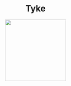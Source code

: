 
<h1 align="center" >
  <b> Tyke </b>
</h1>

<!-- # ![pageres](public/lock-fav.PNG) -->
<p align="center">
  <img src="https://cdn2.iconfinder.com/data/icons/e-commerce-icons-2/256/Ecommerce_Icons_Rose_Color-11-512.png" height="200px"/>
</p>





